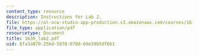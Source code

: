 ```yaml
---
content_type: resource
description: Instructions for Lab 2.
file: https://ol-ocw-studio-app-production.s3.amazonaws.com/courses/16-30-estimation-and-control-of-aerospace-systems-spring-2004/8fa3a87025bd5878078d69e39b5df6b1_1630_lab2.pdf
file_type: application/pdf
resourcetype: Document
title: 1630_lab2.pdf
uid: 8fa3a870-25bd-5878-078d-69e39b5df6b1
---
```

